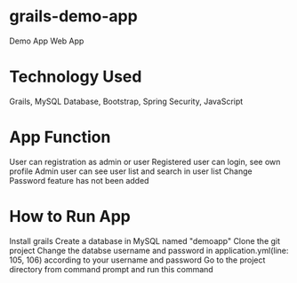 # grails-demo-app
Demo App Web App

# Technology Used
Grails, MySQL Database, Bootstrap, Spring Security, JavaScript

# App Function
User can registration as admin or user
Registered user can login, see own profile
Admin user can see user list and search in user list
Change Password feature has not been added
# How to Run App
Install grails
Create a database in MySQL named "demoapp"
Clone the git project
Change the databse username and password in application.yml(line: 105, 106) according to your username and password
Go to the project directory from command prompt and run this command
<grails run-app>
